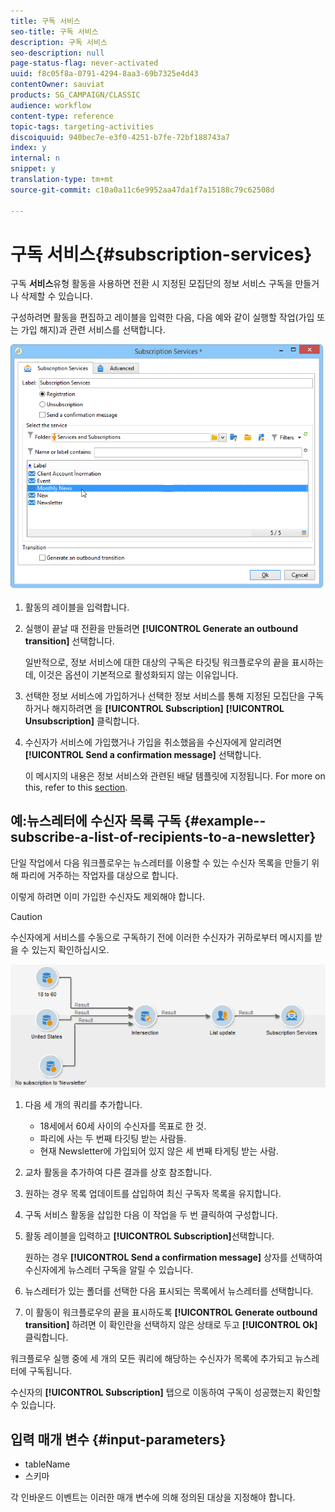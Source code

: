 ```yaml
---
title: 구독 서비스
seo-title: 구독 서비스
description: 구독 서비스
seo-description: null
page-status-flag: never-activated
uuid: f8c05f8a-0791-4294-8aa3-69b7325e4d43
contentOwner: sauviat
products: SG_CAMPAIGN/CLASSIC
audience: workflow
content-type: reference
topic-tags: targeting-activities
discoiquuid: 940bec7e-e3f0-4251-b7fe-72bf188743a7
index: y
internal: n
snippet: y
translation-type: tm+mt
source-git-commit: c10a0a11c6e9952aa47da1f7a15188c79c62508d

---
```



# 구독 서비스{#subscription-services}

구독 **서비스**&#x200B;유형 활동을 사용하면 전환 시 지정된 모집단의 정보 서비스 구독을 만들거나 삭제할 수 있습니다.

구성하려면 활동을 편집하고 레이블을 입력한 다음, 다음 예와 같이 실행할 작업(가입 또는 가입 해지)과 관련 서비스를 선택합니다.

![](assets/edit_service_inscription.png)

1. 활동의 레이블을 입력합니다.
1. 실행이 끝날 때 전환을 만들려면 **[!UICONTROL Generate an outbound transition]** 선택합니다.

   일반적으로, 정보 서비스에 대한 대상의 구독은 타깃팅 워크플로우의 끝을 표시하는데, 이것은 옵션이 기본적으로 활성화되지 않는 이유입니다.

1. 선택한 정보 서비스에 가입하거나 선택한 정보 서비스를 통해 지정된 모집단을 구독하거나 해지하려면 을 **[!UICONTROL Subscription]** **[!UICONTROL Unsubscription]** 클릭합니다.
1. 수신자가 서비스에 가입했거나 가입을 취소했음을 수신자에게 알리려면 **[!UICONTROL Send a confirmation message]** 선택합니다.

   이 메시지의 내용은 정보 서비스와 관련된 배달 템플릿에 지정됩니다. For more on this, refer to this [section](../../delivery/using/managing-subscriptions.md).

## 예:뉴스레터에 수신자 목록 구독 {#example--subscribe-a-list-of-recipients-to-a-newsletter}

단일 작업에서 다음 워크플로우는 뉴스레터를 이용할 수 있는 수신자 목록을 만들기 위해 파리에 거주하는 작업자를 대상으로 합니다.

이렇게 하려면 이미 가입한 수신자도 제외해야 합니다.

>[!CAUTION]
>
>수신자에게 서비스를 수동으로 구독하기 전에 이러한 수신자가 귀하로부터 메시지를 받을 수 있는지 확인하십시오.

![](assets/subscription_services_example.png)

1. 다음 세 개의 쿼리를 추가합니다.

   * 18세에서 60세 사이의 수신자를 목표로 한 것.
   * 파리에 사는 두 번째 타깃팅 받는 사람들.
   * 현재 Newsletter에 가입되어 있지 않은 세 번째 타게팅 받는 사람.

1. 교차 활동을 추가하여 다른 결과를 상호 참조합니다.
1. 원하는 경우 목록 업데이트를 삽입하여 최신 구독자 목록을 유지합니다.
1. 구독 서비스 활동을 삽입한 다음 이 작업을 두 번 클릭하여 구성합니다.
1. 활동 레이블을 입력하고 **[!UICONTROL Subscription]**&#x200B;선택합니다.

   원하는 경우 **[!UICONTROL Send a confirmation message]** 상자를 선택하여 수신자에게 뉴스레터 구독을 알릴 수 있습니다.

1. 뉴스레터가 있는 폴더를 선택한 다음 표시되는 목록에서 뉴스레터를 선택합니다.
1. 이 활동이 워크플로우의 끝을 표시하도록 **[!UICONTROL Generate outbound transition]** 하려면 이 확인란을 선택하지 않은 상태로 두고 **[!UICONTROL Ok]**&#x200B;클릭합니다.

워크플로우 실행 중에 세 개의 모든 쿼리에 해당하는 수신자가 목록에 추가되고 뉴스레터에 구독됩니다.

수신자의 **[!UICONTROL Subscription]** 탭으로 이동하여 구독이 성공했는지 확인할 수 있습니다.

## 입력 매개 변수 {#input-parameters}

* tableName
* 스키마

각 인바운드 이벤트는 이러한 매개 변수에 의해 정의된 대상을 지정해야 합니다.
